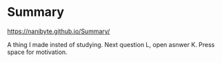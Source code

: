 # Summary

https://nanibyte.github.io/Summary/

A thing I made insted of studying. Next question L, open asnwer K. Press space for motivation.
